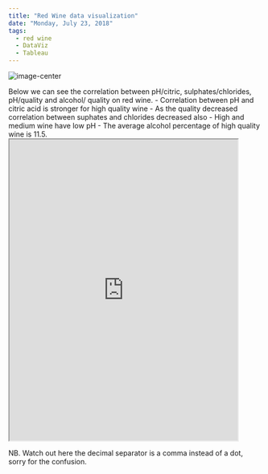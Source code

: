 ```yaml
---
title: "Red Wine data visualization"
date: "Monday, July 23, 2018"
tags:
  - red wine
  - DataViz
  - Tableau  
---
```


<p><img src="{{ site.url }}{{ site.baseurl }}/images/vino.jpg" alt="image-center" class="align-center" /></p> 
Below we can see the correlation between pH/citric, sulphates/chlorides, pH/quality and alcohol/ quality on red wine. 
- Correlation between pH and citric acid is stronger for high quality wine
- As the quality decreased correlation between suphates and chlorides decreased also
- High and medium wine have low pH
- The average alcohol percentage of high quality wine is 11.5.

<iframe src="https://public.tableau.com/views/Wine_Sul_Chl/Dashboard1?:showVizHome=no&:embed=true" width="90%" height="600"></iframe>

NB. Watch out here the decimal separator is a comma instead of a dot, sorry for the confusion.
